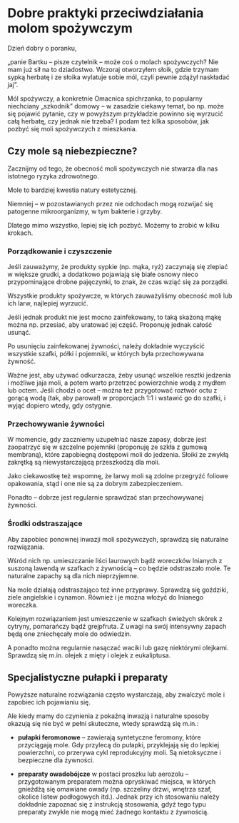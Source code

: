 # Dobre praktyki przeciwdziałania molom spożywczym

Dzień dobry o poranku,

„panie Bartku – pisze czytelnik – może coś o molach spożywczych? Nie mam już sił na to dziadostwo. Wczoraj otworzyłem słoik, gdzie trzymam sypką herbatę i ze słoika wylatuje sobie mól, czyli pewnie zdążył naskładać jaj”.

Mól spożywczy, a konkretnie Omacnica spichrzanka, to popularny niechciany „szkodnik” domowy – w zasadzie ciekawy temat, bo np. może się pojawić pytanie, czy w powyższym przykładzie powinno się wyrzucić całą herbatę, czy jednak nie trzeba? I podam też kilka sposobów, jak pozbyć się moli spożywczych z mieszkania.

## Czy mole są niebezpieczne?

Zacznijmy od tego, że obecność moli spożywczych nie stwarza dla nas istotnego ryzyka zdrowotnego.

Mole to bardziej kwestia natury estetycznej.

Niemniej – w pozostawianych przez nie odchodach mogą rozwijać się patogenne mikroorganizmy, w tym bakterie i grzyby.

Dlatego mimo wszystko, lepiej się ich pozbyć. Możemy to zrobić w kilku krokach.

### Porządkowanie i czyszczenie

Jeśli zauważymy, że produkty sypkie (np. mąka, ryż) zaczynają się zlepiać w większe grudki, a dodatkowo pojawiają się białe osnowy nieco przypominające drobne pajęczynki, to znak, że czas wziąć się za porządki.

Wszystkie produkty spożywcze, w których zauważyliśmy obecność moli lub ich larw, najlepiej wyrzucić.

Jeśli jednak produkt nie jest mocno zainfekowany, to taką skażoną mąkę można np. przesiać, aby uratować jej część. Proponuję jednak całość usunąć.

Po usunięciu zainfekowanej żywności, należy dokładnie wyczyścić wszystkie szafki, półki i pojemniki, w których była przechowywana żywność.

Ważne jest, aby używać odkurzacza, żeby usunąć wszelkie resztki jedzenia i możliwe jaja moli, a potem warto przetrzeć powierzchnie wodą z mydłem lub octem. Jeśli chodzi o ocet – można też przygotować roztwór octu z gorącą wodą (tak, aby parował) w proporcjach 1:1 i wstawić go do szafki, i wyjąć dopiero wtedy, gdy ostygnie.

### Przechowywanie żywności

W momencie, gdy zaczniemy uzupełniać nasze zapasy, dobrze jest zaopatrzyć się w szczelne pojemniki (proponuję ze szkła z gumową membraną), które zapobiegną dostępowi moli do jedzenia. Słoiki ze zwykłą zakrętką są niewystarczającą przeszkodzą dla moli.

Jako ciekawostkę też wspomnę, że larwy moli są zdolne przegryźć foliowe opakowania, stąd i one nie są za dobrym zabezpieczeniem.

Ponadto – dobrze jest regularnie sprawdzać stan przechowywanej żywności.

### Środki odstraszające

Aby zapobiec ponownej inwazji moli spożywczych, sprawdzą się naturalne rozwiązania.

Wśród nich np. umieszczanie liści laurowych bądź woreczków lnianych z suszoną lawendą w szafkach z żywnością – co będzie odstraszało mole. Te naturalne zapachy są dla nich nieprzyjemne.

Na mole działają odstraszająco też inne przyprawy. Sprawdzą się goździki, ziele angielskie i cynamon. Również i je można włożyć do lnianego woreczka.

Kolejnym rozwiązaniem jest umieszczenie w szafkach świeżych skórek z cytryny, pomarańczy bądź grejpfruta. Z uwagi na swój intensywny zapach będą one zniechęcały mole do odwiedzin.

A ponadto można regularnie nasączać waciki lub gazę niektórymi olejkami. Sprawdzą się m.in. olejek z mięty i olejek z eukaliptusa.

## Specjalistyczne pułapki i preparaty

Powyższe naturalne rozwiązania często wystarczają, aby zwalczyć mole i zapobiec ich pojawianiu się.

Ale kiedy mamy do czynienia z pokaźną inwazją i naturalne sposoby okazują się nie być w pełni skuteczne, wtedy sprawdzą się m.in.:

- **pułapki feromonowe** – zawierają syntetyczne feromony, które przyciągają mole. Gdy przylecą do pułapki, przyklejają się do lepkiej powierzchni, co przerywa cykl reprodukcyjny moli. Są nietoksyczne i bezpieczne dla żywności.

- **preparaty owadobójcze** w postaci proszku lub aerozolu – przygotowanym
  preparatem można opryskiwać miejsca, w których gnieżdżą się omawiane owady (np. szczeliny drzwi, wnętrza szaf, okolice listew podłogowych itd.). Jednak przy ich stosowaniu należy dokładnie zapoznać się z instrukcją stosowania, gdyż
  tego typu preparaty zwykle nie mogą mieć żadnego kontaktu z żywnością.
